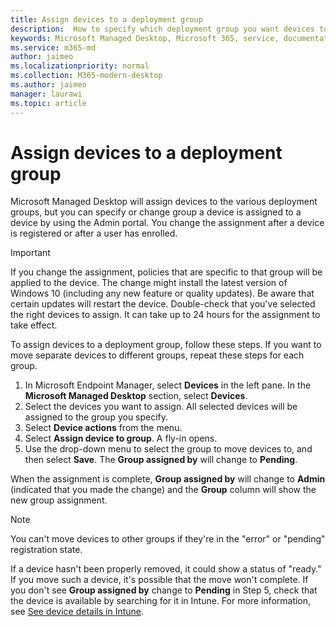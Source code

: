 ```yaml
---
title: Assign devices to a deployment group
description:  How to specify which deployment group you want devices to be in
keywords: Microsoft Managed Desktop, Microsoft 365, service, documentation
ms.service: m365-md
author: jaimeo
ms.localizationpriority: normal
ms.collection: M365-modern-desktop
ms.author: jaimeo
manager: laurawi
ms.topic: article
---
```


# Assign devices to a deployment group

Microsoft Managed Desktop will assign devices to the various deployment groups, but you can specify or change group a device is assigned to a device by using the Admin portal. You change the assignment after a device is registered or after a user has enrolled.

> [!IMPORTANT]
> If you change the assignment, policies that are specific to that group will be applied to the device. The change might install the latest version of Windows 10 (including any new feature or quality updates). Be aware that certain updates will restart the device. Double-check that you've selected the right devices to assign. It can take up to 24 hours for the assignment to take effect.

To assign devices to a deployment group, follow these steps. If you want to move separate devices to different groups, repeat these steps for each group.

1. In Microsoft Endpoint Manager, select **Devices** in the left pane. In the **Microsoft Managed Desktop** section, select **Devices**.
2. Select the devices you want to assign. All selected devices will be assigned to the group you specify.
3. Select **Device actions** from the menu.
4. Select **Assign device to group**. A fly-in opens.
5. Use the drop-down menu to select the group to move devices to, and then select **Save**. The **Group assigned by** will change to **Pending**.

When the assignment is complete, **Group assigned by** will change to **Admin** (indicated that you made the change) and the **Group** column will show the new group assignment.

> [!NOTE]
> You can't move devices to other groups if they're in the "error" or "pending" registration state.
>
>If a device hasn't been properly removed, it could show a status of "ready." If you move such a device, it's possible that the move won't complete. If you don't see **Group assigned by** change to **Pending** in Step 5, check that the device is available by searching for it in Intune. For more information, see [See device details in Intune](/mem/intune/remote-actions/device-inventory).
